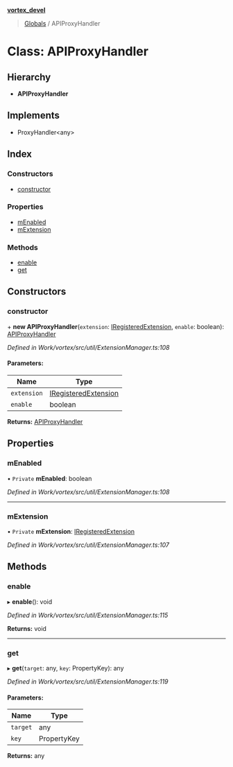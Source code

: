 **[vortex_devel](../README.md)**

> [Globals](../globals.md) / APIProxyHandler

# Class: APIProxyHandler

## Hierarchy

* **APIProxyHandler**

## Implements

* ProxyHandler\<any>

## Index

### Constructors

* [constructor](apiproxyhandler.md#constructor)

### Properties

* [mEnabled](apiproxyhandler.md#menabled)
* [mExtension](apiproxyhandler.md#mextension)

### Methods

* [enable](apiproxyhandler.md#enable)
* [get](apiproxyhandler.md#get)

## Constructors

### constructor

\+ **new APIProxyHandler**(`extension`: [IRegisteredExtension](../interfaces/iregisteredextension.md), `enable`: boolean): [APIProxyHandler](apiproxyhandler.md)

*Defined in Work/vortex/src/util/ExtensionManager.ts:108*

#### Parameters:

Name | Type |
------ | ------ |
`extension` | [IRegisteredExtension](../interfaces/iregisteredextension.md) |
`enable` | boolean |

**Returns:** [APIProxyHandler](apiproxyhandler.md)

## Properties

### mEnabled

• `Private` **mEnabled**: boolean

*Defined in Work/vortex/src/util/ExtensionManager.ts:108*

___

### mExtension

• `Private` **mExtension**: [IRegisteredExtension](../interfaces/iregisteredextension.md)

*Defined in Work/vortex/src/util/ExtensionManager.ts:107*

## Methods

### enable

▸ **enable**(): void

*Defined in Work/vortex/src/util/ExtensionManager.ts:115*

**Returns:** void

___

### get

▸ **get**(`target`: any, `key`: PropertyKey): any

*Defined in Work/vortex/src/util/ExtensionManager.ts:119*

#### Parameters:

Name | Type |
------ | ------ |
`target` | any |
`key` | PropertyKey |

**Returns:** any
